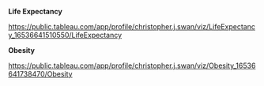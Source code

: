 **Life Expectancy**

https://public.tableau.com/app/profile/christopher.j.swan/viz/LifeExpectancy_16536641510550/LifeExpectancy

**Obesity**

https://public.tableau.com/app/profile/christopher.j.swan/viz/Obesity_16536641738470/Obesity
